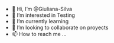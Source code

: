 - 👋 Hi, I’m @Giuliana-Silva
- 👀 I’m interested in Testing
- 🌱 I’m currently learning
- 💞️ I’m looking to collaborate on proyects
- 📫 How to reach me ...

<!---
Giuliana-Silva/Giuliana-Silva is a ✨ special ✨ repository because its `README.md` (this file) appears on your GitHub profile.
You can click the Preview link to take a look at your changes.
--->
